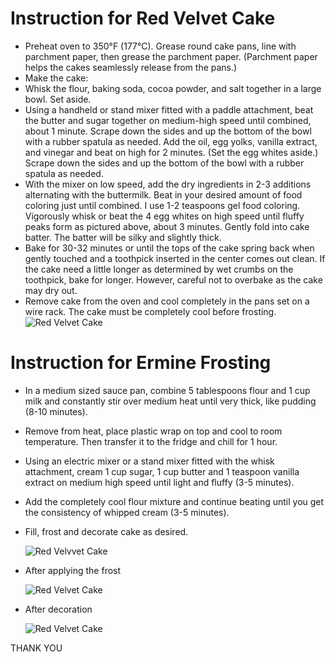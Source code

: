 # Instruction for Red Velvet Cake
  - Preheat oven to 350°F (177°C). Grease round cake pans, line with parchment paper, then grease the parchment paper. (Parchment paper helps the cakes seamlessly release from the pans.)
  - Make the cake: 
  - Whisk the flour, baking soda, cocoa powder, and salt together in a large bowl. Set aside.
  - Using a handheld or stand mixer fitted with a paddle attachment, beat the butter and sugar together on medium-high speed until combined, about 1 minute. Scrape down the sides and up the bottom of the bowl with a rubber spatula as needed. Add the oil, egg yolks, vanilla extract, and vinegar and beat on high for 2 minutes. (Set the egg whites aside.) Scrape down the sides and up the bottom of the bowl with a rubber spatula as needed.
  - With the mixer on low speed, add the dry ingredients in 2-3 additions alternating with the buttermilk. Beat in your desired amount of food coloring just until combined. I use 1-2 teaspoons gel food coloring. Vigorously whisk or beat the 4 egg whites on high speed until fluffy peaks form as pictured above, about 3 minutes. Gently fold into cake batter. The batter will be silky and slightly thick.
  - Bake for 30-32 minutes or until the tops of the cake spring back when gently touched and a toothpick inserted in the center comes out clean. If the cake need a little longer as determined by wet crumbs on the toothpick, bake for longer. However, careful not to overbake as the cake may dry out. 
  - Remove cake from the oven and cool completely in the pans set on a wire rack. The cake must be completely cool before frosting.
  ![Red Velvet Cake](https://encrypted-tbn0.gstatic.com/images?q=tbn%3AANd9GcQTSOQVJXHUZGPdk6KGiwseO2_q-QRjbUhsxg&usqp=CAU)
# Instruction for Ermine Frosting
  - In a medium sized sauce pan, combine 5 tablespoons flour and 1 cup milk and constantly stir over medium heat until very thick, like pudding (8-10 minutes).
  - Remove from heat, place plastic wrap on top and cool to room temperature. Then transfer it to the fridge and chill for 1 hour.
  - Using an electric mixer or a stand mixer fitted with the whisk attachment, cream 1 cup sugar, 1 cup butter and 1 teaspoon vanilla extract on medium high speed until light and fluffy (3-5 minutes).
  - Add the completely cool flour mixture and continue beating until you get the consistency of whipped cream (3-5 minutes).
  - Fill, frost and decorate cake as desired.
  
    ![Red Velvvet Cake](https://www.baking-sense.com/wp-content/uploads/2020/03/ermine-frosting-8a-480x480.jpg)
  - After applying the frost
  
    ![Red Velvet Cake](https://flockler.com/thumbs/sites/192/vanilla-cake-with-ermine-icing_s0x768_q60.jpg)
  - After decoration
    
    ![Red Velvet Cake](https://cdn.igp.com/f_auto,q_auto,t_prodl/products/p-classic-red-velvet-cake-half-kg--109230-m.jpg)

THANK YOU
